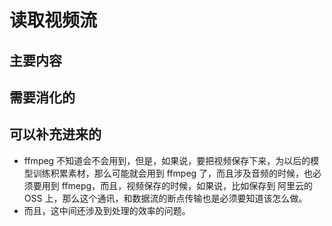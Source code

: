 
# 读取视频流



## 主要内容


## 需要消化的


## 可以补充进来的

- ffmpeg 不知道会不会用到，但是，如果说，要把视频保存下来，为以后的模型训练积累素材，那么可能就会用到 ffmpeg 了，而且涉及音频的时候，也必须要用到 ffmepg，而且，视频保存的时候，如果说，比如保存到 阿里云的 OSS 上，那么这个通讯，和数据流的断点传输也是必须要知道该怎么做。
- 而且，这中间还涉及到处理的效率的问题。
